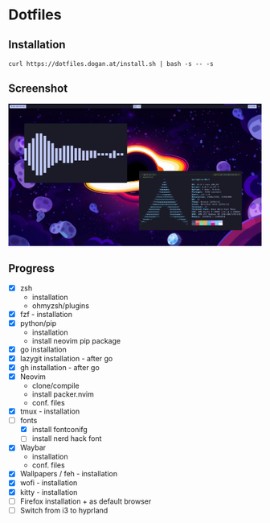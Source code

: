 # Dotfiles

## Installation
```
curl https://dotfiles.dogan.at/install.sh | bash -s -- -s
```

## Screenshot
![screenshot](screenshot.png)

## Progress
- [x]  zsh
    - installation
    - ohmyzsh/plugins
- [x]  fzf - installation
- [x]  python/pip
    - installation
    - install neovim pip package
- [x]  go installation
- [x]  lazygit installation - after go
- [x]  gh installation - after go
- [x]  Neovim
    - clone/compile
    - install packer.nvim
    - conf. files
- [x]  tmux - installation
- [ ]  fonts
    - [x]  install fontconifg
    - [ ]  install nerd hack font
- [x]  Waybar
    - installation
    - conf. files
- [x]  Wallpapers / feh - installation
- [x]  wofi - installation
- [x]  kitty - installation
- [ ]  Firefox installation + as default browser
- [ ]  Switch from i3 to hyprland
